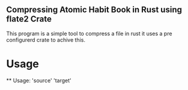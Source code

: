 ## Compressing Atomic Habit Book in Rust using flate2 Crate
This program is a simple tool to compress a file in rust it uses a pre configurerd crate to achive this.

# Usage 
** Usage: 'source' 'target'
